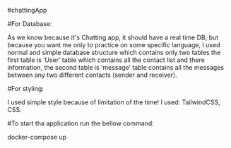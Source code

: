 #chattingApp

#For Database:

As we know because it's Chatting app, it should have a real time DB, 
but because you want me only to practice on some specific language, I used normal 
and simple database structure which contains only two tables the first table 
is ‘User’ table which contains all the contact list and there information, the second table 
is ‘message’ table contains all the messages between any two different contacts (sender and receiver).

#For styling: 

I used simple style because of limitation of the time! 
I used: TailwindCSS, CSS. 


#To start tha application run the bellow command:

docker-compose up
